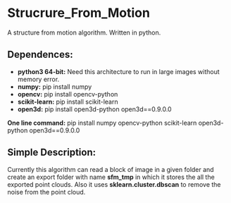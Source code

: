 # Strucrure_From_Motion
A structure from motion algorithm. Written in python.

## Dependences:
- **python3 64-bit:** Need this architecture to run in large images without memory error.
- **numpy:** pip install numpy
- **opencv:** pip install opencv-python
- **scikit-learn:** pip install scikit-learn
- **open3d:** pip install open3d-python open3d==0.9.0.0

**One line command:** pip install numpy opencv-python scikit-learn open3d-python open3d==0.9.0.0

## Simple Description:

Currently this algorithm can read a block of image in a given folder and create an export
folder with name **sfm_tmp** in which it stores the all the exported point clouds. Also it
uses **sklearn.cluster.dbscan** to remove the noise from the point cloud.

